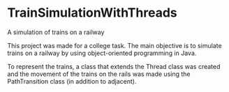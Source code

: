 # TrainSimulationWithThreads
A simulation of trains on a railway

This project was made for a college task. The main objective is to simulate trains on a railway by using object-oriented programming in Java. 

To represent the trains, a class that extends the Thread class was created and the movement of the 
trains on the rails was made using the PathTransition class (in addition to adjacent).

